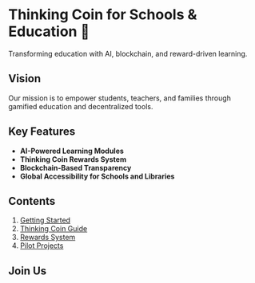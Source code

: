 # Thinking Coin for Schools & Education 🌟  

Transforming education with AI, blockchain, and reward-driven learning.  

## Vision  
Our mission is to empower students, teachers, and families through gamified education and decentralized tools.  

## Key Features  
- **AI-Powered Learning Modules**  
- **Thinking Coin Rewards System**  
- **Blockchain-Based Transparency**  
- **Global Accessibility for Schools and Libraries**  

## Contents  
1. [Getting Started](docs/getting-started.md)  
2. [Thinking Coin Guide](docs/thinking-coin-guide.md)  
3. [Rewards System](docs/rewards-system.md)  
4. [Pilot Projects](pilots/)  

## Join Us  
